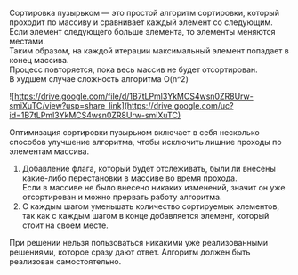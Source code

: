 Сортировка пузырьком — это простой алгоритм сортировки, который проходит по массиву и сравнивает каждый элемент со следующим.  
Если элемент следующего больше элемента, то элементы меняются местами.  
Таким образом, на каждой итерации максимальный элемент попадает в конец массива.  
Процесс повторяется, пока весь массив не будет отсортирован.  
В худшем случае сложность алгоритма O(n^2)

![https://drive.google.com/file/d/1B7tLPml3YkMCS4wsn0ZR8Urw-smiXuTC/view?usp=share_link](https://drive.google.com/uc?id=1B7tLPml3YkMCS4wsn0ZR8Urw-smiXuTC)

Оптимизация сортировки пузырьком включает в себя несколько способов улучшение алгоритма, чтобы исключить лишние проходы по элементам массива.  

1. Добавление флага, который будет отслеживать, были ли внесены какие-либо перестановки в массиве во время прохода.  
    Если в массиве не было внесено никаких изменений, значит он уже отсортирован и можно прервать работу алгоритма.
2. С каждым шагом уменьшать количество сортируемых элементов, так как с каждым шагом в конце добавляется элемент, который стоит на своем месте.

При решении нельзя пользоваться никакими уже реализованными решениями, которое сразу дают ответ.
Алгоритм должен быть реализован самостоятельно.
